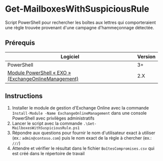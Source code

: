 # Get-MailboxesWithSuspiciousRule

Script PowerShell pour rechercher les boîtes aux lettres qui comporteraient une règle trouvée provenant d'une campagne d'hammeçonnage détectée.

## Prérequis

| Logiciel | Version |
| --- | --- |
| PowerShell | 3+ |
| [Module PowerShell « EXO » (ExchangeOnlineManagement)](https://www.powershellgallery.com/packages/ExchangeOnlineManagement/) | 2.X |

## Instructions

1. Installer le module de gestion d'Exchange Online avec la commande `Install-Module -Name ExchangeOnlineManagement` dans une console PowerShell avec privilèges administratifs
2. Lancer le script avec la commande `.\Get-MailboxesWithSuspiciousRule.ps1`
3. Répondre aux questions pour fournir le nom d'utilisateur exact à utiliser (ex.: `admin@contoso.com`) puis le nom exact de la règle à chercher (ex.: `///`)
4. Attendre et vérifier le résultat dans le fichier `BoîtesCompromises.csv` qui est créé dans le répertoire de travail
